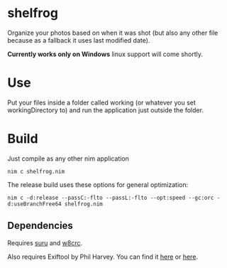 
# shelfrog

Organize your photos based on when it was shot (but also any other file because as a fallback it uses last modified date).

**Currently works only on Windows** linux support will come shortly.

# Use

Put your files inside a folder called working (or whatever you set workingDirectory to) and run the application just outside the folder.

# Build

Just compile as any other nim application

    nim c shelfrog.nim

The release build uses these options for general optimization:

    nim c -d:release --passC:-flto --passL:-flto --opt:speed --gc:orc -d:useBranchFree64 shelfrog.nim


## Dependencies
Requires [suru](https://github.com/de-odex/suru) and [w8crc](https://github.com/sumatoshi/w8crc).

Also requires Exiftool by Phil Harvey. You can find it [here](https://exiftool.org/) or [here](http://exiftool.sourceforge.net/).
